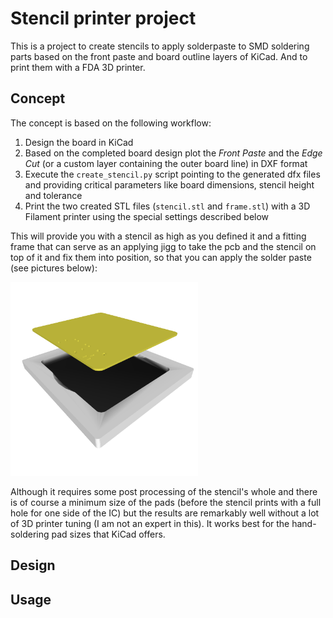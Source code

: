 # Stencil printer project

This is a project to create stencils to apply solderpaste to SMD soldering parts based on the front paste and board outline layers of KiCad. And to print them with a FDA 3D printer.

## Concept

The concept is based on the following workflow:

1. Design the board in KiCad
2. Based on the completed board design plot the *Front Paste* and the *Edge Cut* (or a custom layer containing the outer board line) in DXF format
3. Execute the `create_stencil.py` script pointing to the generated dfx files and providing critical parameters like board dimensions, stencil height and tolerance
4. Print the two created STL files (`stencil.stl` and `frame.stl`) with a 3D Filament printer using the special settings described below

This will provide you with a stencil as high as you defined it and a fitting frame that can serve as an applying jigg to take the pcb and the stencil on top of it and fix them into position, so that you can apply the solder paste (see pictures below):

<img src="documentation/stencil_frame.png" alt="Stencil & Frame" width="300px">

Although it requires some post processing of the stencil's whole and there is of course a minimum size of the pads (before the stencil prints with a full hole for one side of the IC) but the results are remarkably well without a lot of 3D printer tuning (I am not an expert in this).
It works best for the hand-soldering pad sizes that KiCad offers. 

## Design

## Usage